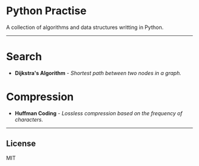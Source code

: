 # Python Practise

A collection of algorithms and data structures writting in Python.

---
# Search

  - **Dijkstra's Algorithm** - *Shortest path between two nodes in a graph.*
  
# Compression

  - **Huffman Coding** - *Lossless compression based on the frequency of characters.*

---
License
----

MIT
